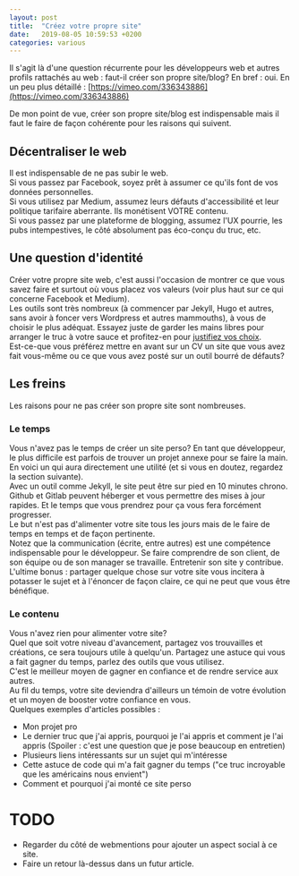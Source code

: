 ```yaml
---
layout: post
title:  "Créez votre propre site"
date:   2019-08-05 10:59:53 +0200
categories: various
---
```


Il s'agit là d'une question récurrente pour les développeurs web et autres profils rattachés au web : faut-il créer son propre site/blog?
En bref : oui.
En un peu plus détaillé : 
[https://vimeo.com/336343886](https://vimeo.com/336343886)

De mon point de vue, créer son propre site/blog est indispensable mais il faut le faire de façon cohérente pour les raisons qui suivent.   

## Décentraliser le web
Il est indispensable de ne pas subir le web.  
Si vous passez par Facebook, soyez prêt à assumer ce qu'ils font de vos données personnelles.   
Si vous utilisez par Medium, assumez leurs défauts d'accessibilité et leur politique tarifaire aberrante. Ils monétisent VOTRE contenu.   
Si vous passez par une plateforme de blogging, assumez l'UX pourrie, les pubs intempestives, le côté absolument pas éco-conçu du truc, etc.

## Une question d'identité
Créer votre propre site web, c'est aussi l'occasion de montrer ce que vous savez faire et surtout où vous placez vos valeurs (voir plus haut sur ce qui concerne Facebook et Medium).  
Les outils sont très nombreux (à commencer par Jekyll, Hugo et autres, sans avoir à foncer vers Wordpress et autres mammouths), à vous de choisir le plus adéquat. Essayez juste de garder les mains libres pour arranger le truc à votre sauce et profitez-en pour [justifiez vos choix](https://ldevernay.github.io/green/2019/07/02/dr-jekyll.html).   
Est-ce-que vous préférez mettre en avant sur un CV un site que vous avez fait vous-même ou ce que vous avez posté sur un outil bourré de défauts?   

## Les freins
Les raisons pour ne pas créer son propre site sont nombreuses. 

### Le temps
Vous n'avez pas le temps de créer un site perso? En tant que développeur, le plus difficile est parfois de trouver un projet annexe pour se faire la main. En voici un qui aura directement une utilité (et si vous en doutez, regardez la section suivante).    
Avec un outil comme Jekyll, le site peut être sur pied en 10 minutes chrono. 
Github et Gitlab peuvent héberger et vous permettre des mises à jour rapides. 
Et le temps que vous prendrez pour ça vous fera forcément progresser.   
Le but n'est pas d'alimenter votre site tous les jours mais de le faire de temps en temps et de façon pertinente.   
Notez que la communication (écrite, entre autres) est une compétence indispensable pour le développeur. Se faire comprendre de son client, de son équipe ou de son manager se travaille. Entretenir son site y contribue.  
L'ultime bonus : partager quelque chose sur votre site vous incitera à potasser le sujet et à l'énoncer de façon claire, ce qui ne peut que vous être bénéfique. 

### Le contenu
Vous n'avez rien pour alimenter votre site?   
Quel que soit votre niveau d'avancement, partagez vos trouvailles et créations, ce sera toujours utile à quelqu'un. Partagez une astuce qui vous a fait gagner du temps, parlez des outils que vous utilisez.   
C'est le meilleur moyen de gagner en confiance et de rendre service aux autres.   
Au fil du temps, votre site deviendra d'ailleurs un témoin de votre évolution et un moyen de booster votre confiance en vous.  
Quelques exemples d'articles possibles : 
* Mon projet pro
* Le dernier truc que j'ai appris, pourquoi je l'ai appris et comment je l'ai appris (Spoiler : c'est une question que je pose beaucoup en entretien)
* Plusieurs liens intéressants sur un sujet qui m'intéresse
* Cette astuce de code qui m'a fait gagner du temps ("ce truc incroyable que les américains nous envient")
* Comment et pourquoi j'ai monté ce site perso

# TODO
* Regarder du côté de webmentions pour ajouter un aspect social à ce site.   
* Faire un retour là-dessus dans un futur article.